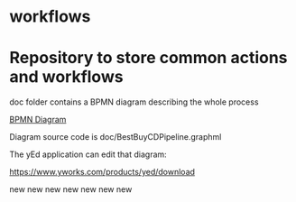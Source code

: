 # workflows

# Repository to store common actions and workflows

doc folder contains a BPMN diagram describing the whole process

[BPMN Diagram](http://htmlpreview.github.io/?https://github.com/gracig/actions/blob/main/doc/index.html)


Diagram source code is doc/BestBuyCDPipeline.graphml

The yEd application can edit that diagram:

https://www.yworks.com/products/yed/download

new
new
new
new
new
new
new
